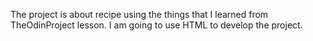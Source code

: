 The project is about recipe using the things that I learned from TheOdinProject lesson. I am going to use HTML to develop the project.